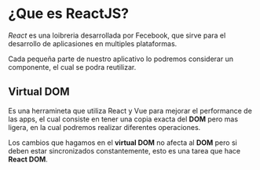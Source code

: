# ¿Que es ReactJS?
*React* es una loibreria desarrollada por Fecebook, que sirve para el desarrollo de aplicasiones en multiples plataformas.

Cada pequeña parte de nuestro aplicativo lo podremos considerar un componente, el cual se podra reutilizar.

## Virtual DOM

Es una herramineta que utiliza React y Vue para mejorar el performance de las apps, el cual consiste en tener una copia exacta del **DOM** pero mas ligera, en la cual podremos realizar diferentes operaciones.

Los cambios que hagamos en el **virtual DOM** no afecta al **DOM** pero si deben estar sincronizados constantemente, esto es una tarea que hace **React DOM**.

